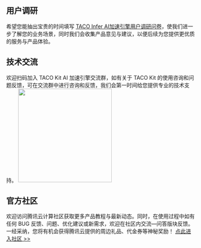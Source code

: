 

## 用户调研

希望您能抽出宝贵的时间填写 [TACO Infer AI加速引擎用户调研问卷](https://wj.qq.com/s2/10000532/739d/)，使我们进一步了解您的业务场景，同时我们会收集产品意见与建议，以便后续为您提供更优质的服务与产品体验。

## 技术交流

欢迎扫码加入 TACO Kit AI 加速引擎交流群，如有关于 TACO Kit 的使用咨询和问题反馈，可在交流群中进行咨询和反馈，我们会第一时间给您提供专业的技术支持。
<img src="https://qcloudimg.tencent-cloud.cn/raw/b715a41b432fca3dbd4cdad6ade285a0.png" style="width:250px"/>


## 官方社区

欢迎访问腾讯云计算社区获取更多产品教程与最新动态。同时，在使用过程中如有任何 BUG 反馈、问题、优化建议或新需求，欢迎在社区内交流—问答版块反馈。一经采纳，您将有机会获得腾讯云提供的周边礼品、代金券等神秘奖励！
[点此进入社区 >>](https://computeinit.com/)
